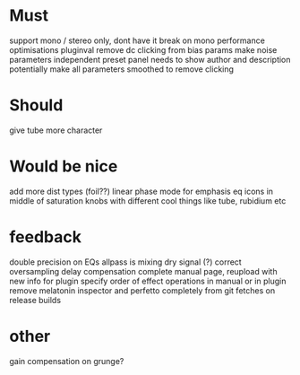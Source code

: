 # Must

support mono / stereo only, dont have it break on mono
performance optimisations
pluginval
remove dc clicking from bias params
make noise parameters independent
preset panel needs to show author and description potentially
make all parameters smoothed to remove clicking

# Should

give tube more character

# Would be nice

add more dist types (foil??)
linear phase mode for emphasis eq
icons in middle of saturation knobs with different cool things like tube, rubidium etc


# feedback 

double precision on EQs 
allpass is mixing dry signal (?)
correct oversampling delay compensation
complete manual page, reupload with new info for plugin
specify order of effect operations in manual or in plugin
remove melatonin inspector and perfetto completely from git fetches on release builds

# other
gain compensation on grunge?